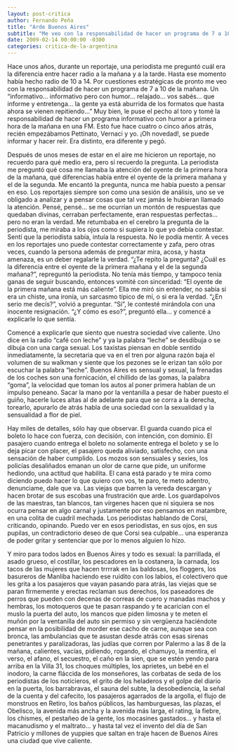 ```yaml
---
layout: post-critica
author: Fernando Peña
title: "Arde Buenos Aires"
subtitle: "Me veo con la responsabilidad de hacer un programa de 7 a 10 de la mañana. Puse el pecho y ¡oh novedad! se puede informar y hacer reír."
date: 2009-02-14 00:00:00 -0300
categories: critica-de-la-argentina
---
```

Hace unos años, durante un reportaje, una periodista me preguntó cuál era la diferencia entre hacer radio a la mañana y a la tarde. Hasta ese momento había hecho radio de 10 a 14. Por cuestiones estratégicas de pronto me veo con la responsabilidad de hacer un programa de 7 a 10 de la mañana. Un “informativo… informativo pero con humor… relajado… vos sabés… que informe y entretenga… la gente ya está aburrida de los formatos que hasta ahora se vienen repitiendo…” Muy bien, le puse el pecho al toro y tomé la responsabilidad de hacer un programa informativo con humor a primera hora de la mañana en una FM. Esto fue hace cuatro o cinco años atrás, recién empezábamos Pettinato, Vernaci y yo. ¡Oh novedad!, se puede informar y hacer reír. Era distinto, era diferente y pegó.

Después de unos meses de estar en el aire me hicieron un reportaje, no recuerdo para qué medio era, pero sí recuerdo la pregunta. La periodista me preguntó qué cosa me llamaba la atención del oyente de la primera hora de la mañana, qué diferencias había entre el oyente de la primera mañana y el de la segunda. Me encantó la pregunta, nunca me había puesto a pensar en eso. Los reportajes siempre son como una sesión de análisis, uno se ve obligado a analizar y a pensar cosas que tal vez jamás le hubieran llamado la atención. Pensé, pensé… se me ocurrían un montón de respuestas que quedaban divinas, cerraban perfectamente, eran respuestas perfectas… pero no eran la verdad. Me retumbaba en el cerebro la pregunta de la periodista, me miraba a los ojos como si supiera lo que yo debía contestar. Sentí que la periodista sabía, intuía la respuesta. No le podía mentir. A veces en los reportajes uno puede contestar correctamente y zafa, pero otras veces, cuando la persona además de preguntar mira, acosa, y hasta amenaza, es un deber regalarle la verdad. “¿Te repito la pregunta? ¿Cuál es la diferencia entre el oyente de la primera mañana y el de la segunda mañana?”, repreguntó la periodista. No tenía más tiempo, y tampoco tenía ganas de seguir buscando, entonces vomité con sinceridad: “El oyente de la primera mañana está más caliente”. Ella me miró sin entender, no sabía si era un chiste, una ironía, un sarcasmo típico de mí, o si era la verdad. “¿En serio me decís?”, volvió a preguntar. “Sí”, le contesté mirándola con una inocente resignación. “¿Y cómo es eso?”, preguntó ella… y comencé a explicarle lo que sentía.

Comencé a explicarle que siento que nuestra sociedad vive caliente. Uno dice en la radio “café con leche” y ya la palabra “leche” se desdibuja o se dibuja con una carga sexual. Los taxistas piensan en doble sentido inmediatamente, la secretaria que va en el tren por alguna razón baja el volumen de su walkman y siente que los pezones se le erizan tan sólo por escuchar la palabra “leche”. Buenos Aires es sensual y sexual, la frenadas de los coches son una fornicación, el chillido de las gomas, la palabra “goma”, la velocidad que toman los autos al poner primera hablan de un impulso peneano. Sacar la mano por la ventanilla a pesar de haber puesto el guiño, hacerle luces altas al de adelante para que se corra a la derecha, torearlo, apurarlo de atrás habla de una sociedad con la sexualidad y la sensualidad a flor de piel.

Hay miles de detalles, sólo hay que observar. El guarda cuando pica el boleto lo hace con fuerza, con decisión, con intención, con dominio. El pasajero cuando entrega el boleto no solamente entrega el boleto y se lo deja picar con placer, el pasajero queda aliviado, satisfecho, con una sensación de haber cumplido. Los mozos son sensuales y sexies, los policías desaliñados emanan un olor de carne que pide, un uniforme hediondo, una actitud que habilita. El cana está parado y te mira como diciendo puedo hacer lo que quiero con vos, te paro, te meto adentro, denunciame, dale que va. Las viejas que barren la vereda descargan y hacen brotar de sus escobas una frustración que arde. Los guardapolvos de las maestras, tan blancos, tan vírgenes hacen que ni siquiera se nos ocurra pensar en algo carnal y justamente por eso pensamos en matambre, en una colita de cuadril mechada. Los periodistas hablando de Corsi, criticando, opinando. Puedo ver en esos periodistas, en sus ojos, en sus pupilas, un contradictorio deseo de que Corsi sea culpable… una esperanza de poder gritar y sentenciar que por lo menos alguien lo hizo.

Y miro para todos lados en Buenos Aires y todo es sexual: la parrillada, el asado grueso, el costillar, los pescadores en la costanera, la carnada, los tacos de las mujeres que hacen trrrrak en las baldosas, los floggers, los basureros de Manliba haciendo ese ruidito con los labios, el colectivero que les grita a los pasajeros que vayan pasando para atrás, las viejas que se paran firmemente y erectas reclaman sus derechos, los paseadores de perros que pueden con decenas de correas de cuero y manadas machos y hembras, los motoqueros que te pasan raspando y te acarician con el muslo la puerta del auto, los mancos que piden limosna y te meten el muñón por la ventanilla del auto sin permiso y sin vergüenza haciéndote pensar en la posibilidad de morder ese cacho de carne, aunque sea con bronca, las ambulancias que te asustan desde atrás con esas sirenas penetrantes y paralizadoras, las judías que corren por Palermo a las 8 de la mañana, calientes, vacías, pidiendo, rogando, el chamuyo, la mentira, el verso, el afano, el secuestro, el caño en la sien, que se estén yendo para arriba en la Villa 31, los choques múltiples, los aprietes, un bebé en el inodoro, la carne fláccida de los monseñores, las corbatas de seda de los periodistas de los noticieros, el grito de los heladeros y el golpe del diario en la puerta, los barrabravas, el sauna del subte, la desobediencia, la señal de la cuenta y del cafecito, los pasajeros agarrados de la argolla, el flujo de monstruos en Retiro, los baños públicos, las hamburguesas, las plazas, el Obelisco, la avenida más ancha y la avenida más larga, el rating, la fiebre, los chismes, el pestañeo de la gente, los mocasines gastados… y hasta el macanudismo y el maltrato… y hasta tal vez el invento del día de San Patricio y millones de yuppies que saltan en traje hacen de Buenos Aires una ciudad que vive caliente.
